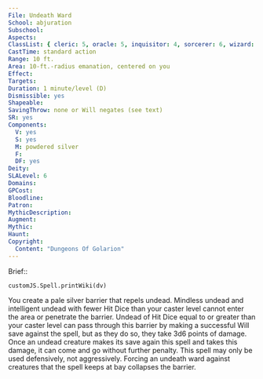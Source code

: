 ```yaml
---
File: Undeath Ward
School: abjuration
Subschool: 
Aspects: 
ClassList: { cleric: 5, oracle: 5, inquisitor: 4, sorcerer: 6, wizard: 6, witch: 6 }
CastTime: standard action
Range: 10 ft.
Area: 10-ft.-radius emanation, centered on you
Effect: 
Targets: 
Duration: 1 minute/level (D)
Dismissible: yes
Shapeable: 
SavingThrow: none or Will negates (see text)
SR: yes
Components:
  V: yes
  S: yes
  M: powdered silver
  F: 
  DF: yes
Deity: 
SLALevel: 6
Domains: 
GPCost: 
Bloodline: 
Patron: 
MythicDescription: 
Augment: 
Mythic: 
Haunt: 
Copyright:
  Content: "Dungeons Of Golarion"
---
```

Brief:: 

```dataviewjs
customJS.Spell.printWiki(dv)
```

You create a pale silver barrier that repels undead. Mindless undead and intelligent undead with fewer Hit Dice than your caster level cannot enter the area or penetrate the barrier.  Undead of Hit Dice equal to or greater than your caster level can pass through this barrier by making a successful Will save against the spell, but as they do so, they take 3d6 points of damage. Once an undead creature makes its save again this spell and takes this damage, it can come and go without further penalty. This spell may only be used defensively, not aggressively. Forcing an undeath ward against creatures that the spell keeps at bay collapses the barrier.
